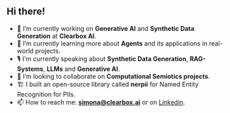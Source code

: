 ## Hi there! 

- 🔭 I’m currently working on **Generative AI** and **Synthetic Data Generation** at **Clearbox AI**.
- 🌱 I’m currently learning more about **Agents** and its applications in real-world projects.
- 🎙  I'm currently speaking about **Synthetic Data Generation**, **RAG-Systems**, **LLMs** and **Generative AI**.
- 👫 I’m looking to collaborate on **Computational Semiotics projects**.
- 🏗  I built an open-source library called **nerpii** for Named Entity Recognition for PIIs.
- 📫 How to reach me: **simona@clearbox.ai** or on [Linkedin](https://www.linkedin.com/in/simona-mazzarino-3ba7b7225/).
